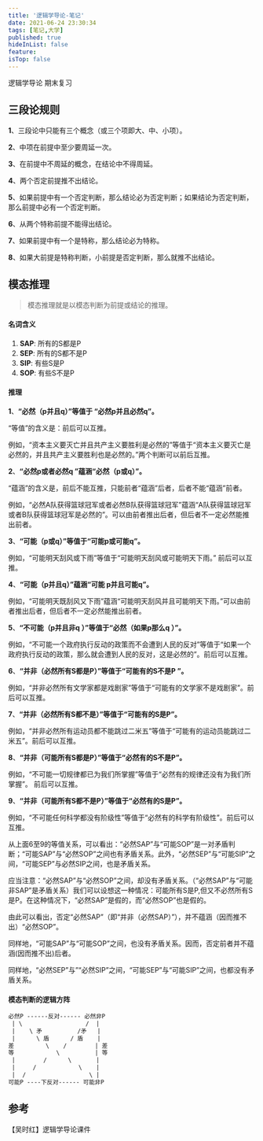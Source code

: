 ```yaml
---
title: '逻辑学导论-笔记'
date: 2021-06-24 23:30:34
tags: [笔记,大学]
published: true
hideInList: false
feature: 
isTop: false
---
```


逻辑学导论 期末复习

<!--more-->



## 三段论规则

**1**、三段论中只能有三个概念（或三个项即大、中、小项）。

**2**、中项在前提中至少要周延一次。

**3**、在前提中不周延的概念，在结论中不得周延。

**4**、两个否定前提推不出结论。

**5**、如果前提中有一个否定判断，那么结论必为否定判断；如果结论为否定判断，那么前提中必有一个否定判断。

**6**、从两个特称前提不能得出结论。

**7**、如果前提中有一个是特称，那么结论必为特称。

**8**、如果大前提是特称判断，小前提是否定判断，那么就推不出结论。



## 模态推理

> 模态推理就是以模态判断为前提或结论的推理。  



#### 名词含义

1. **SAP**: 所有的S都是P
2. **SEP**: 所有的S都不是P
3. **SIP**: 有些S是P
4. **SOP**: 有些S不是P



#### 推理

**1**、**“必然（p并且q）”等值于 “必然p并且必然q”。**

“等值”的含义是：前后可以互推。

例如，“资本主义要灭亡并且共产主义要胜利是必然的”等值于“资本主义要灭亡是必然的，并且共产主义要胜利也是必然的。”两个判断可以前后互推。

**2**、**“必然p或者必然q ”蕴涵“必然（p或q）”。**

“蕴涵”的含义是，前后不能互推，只能前者“蕴涵”后者，后者不能“蕴涵”前者。 

例如，“必然A队获得篮球冠军或者必然B队获得篮球冠军”蕴涵“A队获得篮球冠军或者B队获得篮球冠军是必然的”。可以由前者推出后者，但后者不一定必然能推出前者。

**3**、**“可能（p或q）”等值于“可能p或可能q”。**

例如，“可能明天刮风或下雨”等值于“可能明天刮风或可能明天下雨。” 前后可以互推。

**4**、**“可能（p并且q）”蕴涵“可能 p并且可能q”。**

例如，“可能明天既刮风又下雨”蕴涵“可能明天刮风并且可能明天下雨。”可以由前者推出后者，但后者不一定必然能推出前者。

**5**、**“不可能（p并且非q ）”等值于“必然（如果p那么q ）”。**

例如，“不可能一个政府执行反动的政策而不会遭到人民的反对”等值于“如果一个政府执行反动的政策，那么就会遭到人民的反对，这是必然的”。前后可以互推。

**6**、**“并非（必然所有S都是P）”等值于“可能有的S不是P ”。**

例如，“并非必然所有文学家都是戏剧家”等值于“可能有的文学家不是戏剧家”。前后可以互推。

**7**、**“并非（必然所有S都不是）”等值于“可能有的S是P”。**

例如，“并非必然所有运动员都不能跳过二米五”等值于“可能有的运动员能跳过二米五”。前后可以互推。

**8**、**“并非（可能所有S都是P）”等值于“必然有的S不是P”。**

例如，“不可能一切规律都已为我们所掌握”等值于“必然有的规律还没有为我们所掌握”。 前后可以互推。

**9**、**“并非（可能所有S都不是P）”等值于“必然有的S是P”。**

例如，“不可能任何科学都没有阶级性”等值于“必然有的科学有阶级性”。前后可以互推。

从上面6至9的等值关系，可以看出：“必然SAP”与“可能SOP”是一对矛盾判断；“可能SAP”与“必然SOP”之间也有矛盾关系。此外，“必然SEP”与“可能SIP”之间，“可能SEP”与必然SIP之间，也是矛盾关系。

应当注意：“必然SAP”与“必然SOP”之间，却没有矛盾关系。（“必然SAP”与“可能非SAP”是矛盾关系）我们可以设想这一种情况：可能所有S是P,但又不必然所有S是P。在这种情况下，“必然SAP”是假的，而“必然SOP”也是假的。

由此可以看出，否定“必然SAP”（即“并非（必然SAP）”），并不蕴涵（因而推不出）“必然SOP”。

同样地，“可能SAP”与“可能SOP”之间，也没有矛盾关系。因而，否定前者并不蕴涵(因而推不出)后者。

同样地，“必然SEP”与”“必然SIP”之间，“可能SEP”与“可能SIP”之间，也都没有矛盾关系。



#### 模态判断的逻辑方阵

```txt
必然P ------反对------ 必然非P
 | \                  /  |
 |    \ 矛          /矛   |
 |      \ 盾      / 盾    |
差         \    /        | 差
等            \          | 等
 |        /      \       |
 |     /            \    |
 |  /                  \ |
可能P ----下反对------ 可能非P
```











## 参考

【吴时红】逻辑学导论课件
